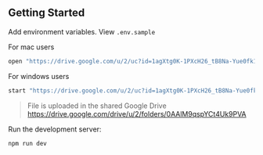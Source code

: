 ## Getting Started

Add environment variables. View `.env.sample`

For mac users

```bash
open "https://drive.google.com/u/2/uc?id=1agXtg0K-1PXcH26_tB8Na-Yue0fk1u85&export=download"
```

For windows users

```bash
start "https://drive.google.com/u/2/uc?id=1agXtg0K-1PXcH26_tB8Na-Yue0fk1u85&export=download"
```

> File is uploaded in the shared Google Drive
> https://drive.google.com/drive/u/2/folders/0AAlM9qspYCt4Uk9PVA

Run the development server:

```bash
npm run dev
```
